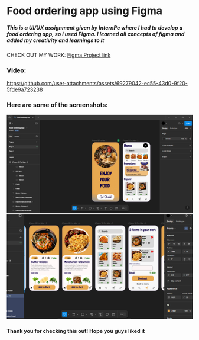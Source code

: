 <h1>Food ordering app using Figma</h1>
<h5>This is a UI/UX assignment  given by InternPe where I had to develop a food ordering app, so i used Figma. I learned all concepts of figma and added
my creativity and learnings to it</h5>

CHECK OUT MY WORK:
<a href="https://www.figma.com/design/ZzjNSzeLvi2d8AVLPfinO3/food-ordering-app?node-id=1-2&t=em3CtR2JPU9rSRVO-1">Figma Project link</a>
<h3>Video:</h3>


https://github.com/user-attachments/assets/69279042-ec55-43d0-9f20-5fde9a723238


<h3>Here are some of the screenshots:</h3>
<img src="figma1.png">
<img src="figma2.png">
<h4>Thank you for checking this out! Hope you guys liked it</h4>




